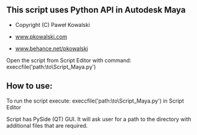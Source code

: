 ## This script uses Python API in Autodesk Maya

 - Copyright (C) Paweł Kowalski
 
 - www.pkowalski.com
 - www.behance.net/pkowalski


 Open the script from Script Editor with command:
 execcfile('path:\to\Script_Maya.py')

## How to use:

 To run the script execute:
 execcfile('path:\to\Script_Maya.py')
 in Script Editor
 
 Script has PySide (QT) GUI. 
 It will ask user for a path to the directory with additional files that are required.

